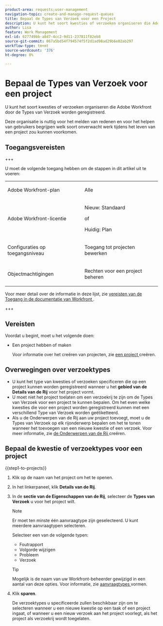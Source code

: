 ```yaml
---
product-area: requests;user-management
navigation-topic: create-and-manage-request-queues
title: Bepaal de Types van Verzoek voor een Project
description: U kunt het soort kwesties of verzoeken organiseren die Adobe Workfront door de Types van Verzoek worden geregistreerd.
author: Lisa
feature: Work Management
exl-id: 627749bb-a8d7-4cc2-9d11-237811f82eb8
source-git-commit: 067a5bd54f794574f5f2d1ad98ad29b6e02ab297
workflow-type: tm+mt
source-wordcount: '376'
ht-degree: 0%

---
```


# Bepaal de Types van Verzoek voor een project

U kunt het soort kwesties of verzoeken organiseren die Adobe Workfront door de Types van Verzoek worden geregistreerd.

Deze organisatie is nuttig voor het melden van redenen en voor het helpen van gebruikers begrijpen welk soort onverwacht werk tijdens het leven van een project zou kunnen voorkomen.

## Toegangsvereisten

+++

U moet de volgende toegang hebben om de stappen in dit artikel uit te voeren:

<table style="table-layout:auto"> 
 <col> 
 <col> 
 <tbody> 
  <tr> 
   <td role="rowheader">Adobe Workfront-plan</td> 
   <td> <p>Alle</p> </td> 
  </tr> 
  <tr> 
   <td role="rowheader">Adobe Workfront-licentie</td> 
   <td>
    <p>Nieuw: Standaard</p>
    <p>of</p>
    <p>Huidig: Plan</p></td>  
  </tr> 
  <tr> 
   <td role="rowheader">Configuraties op toegangsniveau</td> 
   <td> <p>Toegang tot projecten bewerken</p></td> 
  </tr> 
  <tr> 
   <td role="rowheader">Objectmachtigingen</td> 
   <td> <p>Rechten voor een project beheren</p></td> 
  </tr> 
 </tbody> 
</table>

Voor meer detail over de informatie in deze lijst, zie [ vereisten van de Toegang in de documentatie van Workfront ](/help/quicksilver/administration-and-setup/add-users/access-levels-and-object-permissions/access-level-requirements-in-documentation.md).

+++

## Vereisten

Voordat u begint, moet u het volgende doen:

* Een project hebben of maken

  Voor informatie over het creëren van projecten, zie [ een project ](../../../manage-work/projects/create-projects/create-project.md) creëren.

## Overwegingen over verzoektypes

* U kunt het type van kwesties of verzoeken specificeren die op een project kunnen worden geregistreerd wanneer u het **gebied van de Details van de Rij** voor het project vormt.
* U moet niet het project toelaten om een verzoekrij te zijn om de Types van Verzoek voor een project te kunnen bepalen. Om het even welke kwesties die voor een project worden geregistreerd kunnen met een verschillend Type van Verzoek worden geëtiketteerd.
* Als u de Onderwerpen van de Rij aan uw project toevoegt, moet u de Types van Verzoek op elk rijonderwerp bepalen om het te tonen wanneer het toevoegen van een nieuwe kwestie of een verzoek. Voor meer informatie, zie [ de Onderwerpen van de Rij ](../../../manage-work/requests/create-and-manage-request-queues/create-queue-topics.md) creëren.

## Bepaal de kwestie of verzoektypes voor een project

{{step1-to-projects}}

1. Klik op de naam van het project om het te openen.
1. In het linkerpaneel, klik **Details van de Rij**.
1. In de **sectie van de Eigenschappen van de Rij**, selecteer de **Types van Verzoek** u voor het project wilt.

   >[!NOTE]
   >
   >Er moet ten minste één aanvraagtype zijn geselecteerd. U kunt meerdere aanvraagtypen selecteren.

   Selecteer een van de volgende typen:

   * Foutrapport
   * Volgorde wijzigen
   * Probleem
   * Verzoek

   >[!TIP]
   >
   >Mogelijk is de naam van uw Workfront-beheerder gewijzigd in een aantal van deze opties. Voor informatie, zie [ aanvraagtypes ](../../../administration-and-setup/set-up-workfront/configure-system-defaults/configure-request-types.md) vormen.

1. Klik **sparen**.

   De verzoektypes u specificeerde zullen beschikbaar zijn om te selecteren wanneer u een nieuwe kwestie op een taak of een project ingaat, of wanneer u een nieuw verzoek aan het project voorlegt, als het project als verzoekrij wordt toegelaten.
